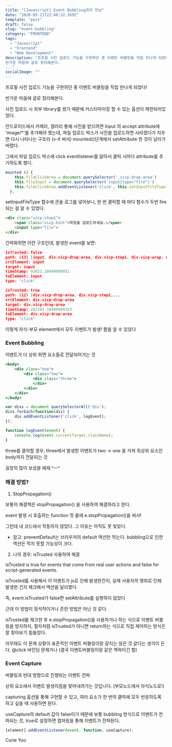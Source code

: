 ```yaml
---
title: "[Javascript] Event Bubbling과의 만남"
date: "2020-05-21T22:40:32.169Z"
template: "post"
draft: false
slug: "event-bubbling"
category: "FRONTEND"
tags:
  - "Javascript"
  - "Frontend"
  - "Web Development"
description: "프로필 사진 업로드 기능을 구현하던 중 이벤트 버블링을 직접 만나게 되었다!
반가운 마음에 글로 정리해본다. 
..."
socialImage: ""
---
```

프로필 사진 업로드 기능을 구현하던 중 이벤트 버블링을 직접 만나게 되었다!

반가운 마음에 글로 정리해본다. 

사진 업로드 시 외부 library를 썼기 때문에 커스터마이징 할 수 있는 옵션이 제한되어있었다.

안드로이드에서 카메라, 갤러리 통해 사진을 받으려면 Input 의 accept attribute에 'image/*'를 추가해야 했는데, 파일 업로드 박스가 사진을 업로드하면 사라졌다가 지우면 다시 나타나는 구조라 (v-if 써서) mounted()단계에서 setAttribute 한 것이 날라가버렸다. 

그래서 파일 업로드 박스에 click eventlistener를 달아서 클릭 시마다 attribute를 추가하도록 했다.

```jsx
mounted () {
    this.fileClickArea = document.querySelector('.vicp-drop-area')
    this.fileInput = document.querySelector('input[type="file"]')
    this.fileClickArea.addEventListener('click', this.setInputFileType)
  },
```

setInputFileType 함수에 콘솔 로그를 넣어보니, 한 번 클릭할 때 마다 함수가 두번 fire 되는 걸 알 수 있었다.

```html
<div class="vicp-step1">
	<span class="vicp-hint">파일을 업로드하세요.</span>
	<input type="file">
</div>
```

간략화하면 이런 구조인데, 발생한 event를 보면:

```json
isTrusted: false
path: (13) [input, div.vicp-drop-area, div.vicp-step1, div.vicp-wrap, div.vue-image-crop-up...
srcElement: input
target: input
timeStamp: 91021.18499999051
toElement: input
type: "click"
```

```json
isTrusted: true
path: (12) [div.vicp-drop-area, div.vicp-step1,...
srcElement: div.vicp-drop-area
target: div.vicp-drop-area
timeStamp: 282203.10499999323
toElement: div.vicp-drop-area
type: "click"
```

이렇게 자식-부모 element에서 모두 이벤트가 발생! 함을 알 수 있었다 

### Event Bubbling

이벤트가 더 상위 화면 요소들로 전달되어가는 것 

```jsx
<body>
	<div class="one">
		<div class="two">
			<div class="three">
			</div>
		</div>
	</div>
</body>
```

```jsx
var divs = document.querySelectorAll('div');
divs.forEach(function(div) {
	div.addEventListener('click', logEvent);
});

function logEvent(event) {
	console.log(event.currentTarget.className);
}
```

three를 클릭할 경우, three에서 발생한 이벤트가 two → one 을 거쳐 최상위 요소인 body까지 전달되는 것 

굉장히 많이 보셨을 예제 ^ㅡ^ 

### 해결 방법?

1) StopPropagation()

보통의 해결책은 stopPropagation() 을 사용하여 해결하라고 한다. 

event 발생 시 호출하는 function 첫 줄에 e.stopPropagation()을 써서! 

그런데 내 코드에서 작동하지 않았다. 그 이유는 아직도 못 찾았다. 

- 참고: preventDefault는 브라우저의 default 액션만 막는다. bubbling으로 인한 액션은 막지 못할 가능성이 크다.

2) 나의 경우: isTrusted 사용하여 해결 

isTrusted is true for events that come from real user actions and false for script-generated events.

isTrusted를 사용해서 이 이벤트가 js로 인해 발생한건지, 실제 사용자의 행위로 인해 발생한 건지 체크해서 액션을 달리했다. 

즉, event.isTrusted가 false면 setAttribute를 실행하지 않았다 

근데 이 방법이 정석적이거나 흔한 방법은 아닌 것 같다.

isTrusted를 체크한 후 e.stopPropagation()을 사용하거나 하는 식으로 이벤트 버블링을 방지하지, 필자처럼 isTrusted가 아니면 return하는 식으로 직접 제어하는 방식은 잘 찾아보기 힘들었다. 

아무래도 이 문제 상황이 표준적인 이벤트 버블링이랑 같지는 않은 것 같다는 생각이 든다. @click 바인딩 문제거나 (결국 이벤트버블링이랑 같은 맥락이긴 함) 

### Event Capture

버블링과 반대 방향으로 진행되는 이벤트 전파

상위 요소에서 이벤트 발생지점을 찾아내려가는 것입니다. (부모노드에서 자식노드로!) 

capturing 옵션을 통해 구현할 수 있고, 여러 요소가 한 번의 클릭에 모두 반응하도록 하고 싶을 때 사용하면 된다.

useCapture의 default 값이 false이기 때문에 보통 bubbling 방식으로 이벤트가 전파되는 것, true로 설정하면 캡처링을 통해 이벤트가 전파된다. 

```jsx
[element].addEventListener(event, function, useCapture);

```

Curie Yoo